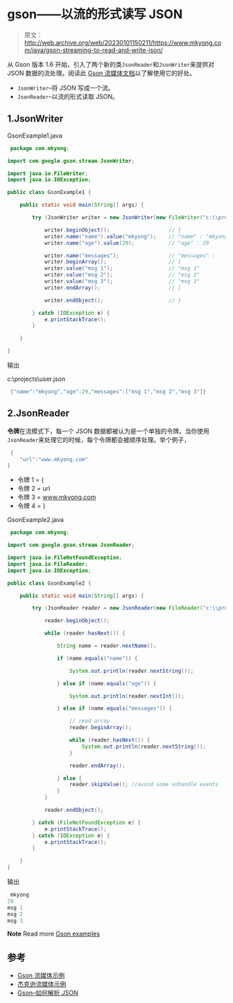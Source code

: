 # gson——以流的形式读写 JSON

> 原文：<http://web.archive.org/web/20230101150211/https://www.mkyong.com/java/gson-streaming-to-read-and-write-json/>

从 Gson 版本 1.6 开始，引入了两个新的类`JsonReader`和`JsonWriter`来提供对 JSON 数据的流处理。阅读此 [Gson 流媒体文档](http://web.archive.org/web/20211024032553/https://sites.google.com/site/gson/streaming)以了解使用它的好处。

*   `JsonWriter`–将 JSON 写成一个流。
*   `JsonReader`–以流的形式读取 JSON。

## 1.JsonWriter

GsonExample1.java

```java
 package com.mkyong;

import com.google.gson.stream.JsonWriter;

import java.io.FileWriter;
import java.io.IOException;

public class GsonExample1 {

    public static void main(String[] args) {

        try (JsonWriter writer = new JsonWriter(new FileWriter("c:\\projects\\user.json"))) {

            writer.beginObject();                   // {
            writer.name("name").value("mkyong");    // "name" : "mkyong"
            writer.name("age").value(29);           // "age" : 29

            writer.name("messages");                // "messages" :
            writer.beginArray();                    // [
            writer.value("msg 1");                  // "msg 1"
            writer.value("msg 2");                  // "msg 2"
            writer.value("msg 3");                  // "msg 3"
            writer.endArray();                      // ]

            writer.endObject();                     // }

        } catch (IOException e) {
            e.printStackTrace();
        }

    }

} 
```

输出

c:\\projects\\user.json

```java
 {"name":"mkyong","age":29,"messages":["msg 1","msg 2","msg 3"]} 
```

## 2.JsonReader

**令牌**在流模式下，每一个 JSON 数据都被认为是一个单独的令牌。当你使用`JsonReader`来处理它的时候，每个令牌都会被顺序处理。举个例子，

```java
 {
	"url":"www.mkyong.com"
} 
```

*   令牌 1 = {
*   令牌 2 = url
*   令牌 3 = www.mkyong.com
*   令牌 4 = }

GsonExample2.java

```java
 package com.mkyong;

import com.google.gson.stream.JsonReader;

import java.io.FileNotFoundException;
import java.io.FileReader;
import java.io.IOException;

public class GsonExample2 {

    public static void main(String[] args) {

        try (JsonReader reader = new JsonReader(new FileReader("c:\\projects\\user.json"))) {

            reader.beginObject();

            while (reader.hasNext()) {

                String name = reader.nextName();

                if (name.equals("name")) {

                    System.out.println(reader.nextString());

                } else if (name.equals("age")) {

                    System.out.println(reader.nextInt());

                } else if (name.equals("messages")) {

                    // read array
                    reader.beginArray();

                    while (reader.hasNext()) {
                        System.out.println(reader.nextString());
                    }

                    reader.endArray();

                } else {
                    reader.skipValue(); //avoid some unhandle events
                }
            }

            reader.endObject();

        } catch (FileNotFoundException e) {
            e.printStackTrace();
        } catch (IOException e) {
            e.printStackTrace();
        }

    }
} 
```

输出

```java
 mkyong
29
msg 1
msg 2
msg 3 
```

**Note**
Read more [Gson examples](http://web.archive.org/web/20211024032553/https://www.mkyong.com/java/how-to-parse-json-with-gson/)

## 参考

*   [Gson 流媒体示例](http://web.archive.org/web/20211024032553/https://sites.google.com/site/gson/streaming)
*   [杰克逊流媒体示例](http://web.archive.org/web/20211024032553/https://www.mkyong.com/java/jackson-streaming-api-to-read-and-write-json/)
*   [Gson–如何解析 JSON](http://web.archive.org/web/20211024032553/https://www.mkyong.com/java/how-to-parse-json-with-gson/)

<input type="hidden" id="mkyong-current-postId" value="9969">
